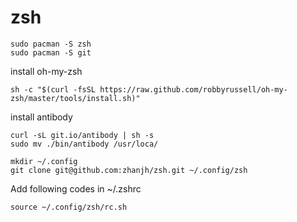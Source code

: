 # zsh

```
sudo pacman -S zsh
sudo pacman -S git
```

install oh-my-zsh

```
sh -c "$(curl -fsSL https://raw.github.com/robbyrussell/oh-my-zsh/master/tools/install.sh)"
```

install antibody

```
curl -sL git.io/antibody | sh -s
sudo mv ./bin/antibody /usr/loca/
```

```
mkdir ~/.config
git clone git@github.com:zhanjh/zsh.git ~/.config/zsh
```

Add following codes in ~/.zshrc

```
source ~/.config/zsh/rc.sh
```
